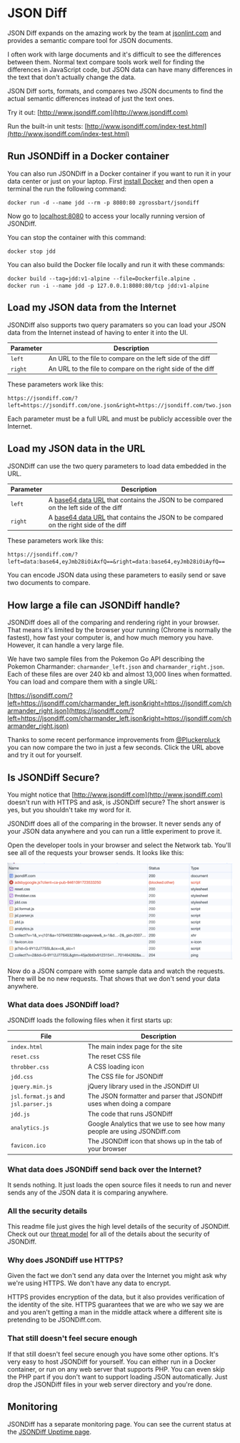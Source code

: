 JSON Diff
==================================================

JSON Diff expands on the amazing work by the team at [jsonlint.com](http://www.jsonlint.com) and provides a semantic compare tool for JSON documents.

I often work with large documents and it's difficult to see the differences between them.  Normal text compare tools work well for finding the differences in JavaScript code, but JSON data can have many differences in the text that don't actually change the data.  

JSON Diff sorts, formats, and compares two JSON documents to find the actual semantic differences instead of just the text ones.

Try it out:  [http://www.jsondiff.com](http://www.jsondiff.com)

Run the built-in unit tests:  [http://www.jsondiff.com/index-test.html](http://www.jsondiff.com/index-test.html)


## Run JSONDiff in a Docker container

You can also run JSONDiff in a Docker container if you want to run it in your data center or just on your laptop.  First [install Docker](https://docs.docker.com/get-docker/) and then open a terminal the run the following command:

```
docker run -d --name jdd --rm -p 8080:80 zgrossbart/jsondiff
```

Now go to [localhost:8080](http://localhost:8080) to access your locally running version of JSONDiff.

You can stop the container with this command:

```
docker stop jdd
```

You can also build the Docker file locally and run it with these commands:

```
docker build --tag=jdd:v1-alpine --file=Dockerfile.alpine .
docker run -i --name jdd -p 127.0.0.1:8080:80/tcp jdd:v1-alpine
```


## Load my JSON data from the Internet

JSONDiff also supports two query paramaters so you can load your JSON data from the Internet instead of having to enter it into the UI.  

| Parameter | Description |
| --- | --- |
| `left` | An URL to the file to compare on the left side of the diff |
| `right` | An URL to the file to compare on the right side of the diff |

These parameters work like this:

```
https://jsondiff.com/?left=https://jsondiff.com/one.json&right=https://jsondiff.com/two.json
```

Each parameter must be a full URL and must be publicly accessible over the Internet.

## Load my JSON data in the URL

JSONDiff can use the two query parameters to load data embedded in the URL.  

| Parameter | Description |
| --- | --- |
| `left` | A [base64 data URL](https://developer.mozilla.org/en-US/docs/web/http/basics_of_http/data_urls) that contains the JSON to be compared on the left side of the diff |
| `right` | A [base64 data URL](https://developer.mozilla.org/en-US/docs/web/http/basics_of_http/data_urls) that contains the JSON to be compared on the right side of the diff |

These parameters work like this:

```
https://jsondiff.com/?left=data:base64,eyJmb28iOiAxfQ==&right=data:base64,eyJmb28iOiAyfQ==
```

You can encode JSON data using these parameters to easily send or save two documents to compare.

## How large a file can JSONDiff handle?

JSONDiff does all of the comparing and rendering right in your browser.  That means it's limited by the browser your running (Chrome is normally the fastest), how fast your computer is, and how much memory you have.  However, it can handle a very large file.

We have two sample files from the Pokemon Go API describing the Pokemon Charmander: `charmander_left.json` and `charmander_right.json`.  Each of these files are over 240 kb and almost 13,000 lines when formatted.  You can load and compare them with a single URL:

[https://jsondiff.com/?left=https://jsondiff.com/charmander_left.json&right=https://jsondiff.com/charmander_right.json](https://jsondiff.com/?left=https://jsondiff.com/charmander_left.json&right=https://jsondiff.com/charmander_right.json)

Thanks to some recent performance improvements from [@Pluckerpluck](https://www.github.com/Pluckerpluck) you can now compare the two in just a few seconds.  Click the URL above and try it out for yourself.

## Is JSONDiff Secure?

You might notice that [http://www.jsondiff.com](http://www.jsondiff.com) doesn't run with HTTPS and ask, is JSONDiff secure?  The short answer is yes, but you shouldn't take my word for it.  

JSONDiff does all of the comparing in the browser.  It never sends any of your JSON data anywhere and you can run a little experiment to prove it.  

Open the developer tools in your browser and select the Network tab.  You'll see all of the requests your browser sends.  It looks like this:

![Network tools image](network_traffic.png)

Now do a JSON compare with some sample data and watch the requests.  There will be no new requests.  That shows that we don't send your data anywhere.

### What data does JSONDiff load?

JSONDiff loads the following files when it first starts up:

| File | Description |
| --- | --- |
| `index.html` | The main index page for the site |
| `reset.css` | The reset CSS file |
| `throbber.css` | A CSS loading icon |
| `jdd.css` | The CSS file for JSONDiff |
| `jquery.min.js` | jQuery library used in the JSONDiff UI |
| `jsl.format.js` and `jsl.parser.js` | The JSON formatter and parser that JSONDiff uses when doing a compare |
| `jdd.js` | The code that runs JSONDiff |
| `analytics.js` | Google Analytics that we use to see how many people are using JSONDiff.com |
| `favicon.ico` | The JSONDiff icon that shows up in the tab of your browser |

### What data does JSONDiff send back over the Internet?

It sends nothing.  It just loads the open source files it needs to run and never sends any of the JSON data it is comparing anywhere.

### All the security details

This readme file just gives the high level details of the security of JSONDiff.  Check out our [threat model](threat_model) for all of the details about the security of JSONDiff.

### Why does JSONDiff use HTTPS?

Given the fact we don't send any data over the Internet you might ask why we're using HTTPS.  We don't have any data to encrypt.  

HTTPS provides encryption of the data, but it also provides verification of the identity of the site.  HTTPS guarantees that we are who we say we are and you aren't getting a man in the middle attack where a different site is pretending to be JSONDiff.com.

### That still doesn't feel secure enough

If that still doesn't feel secure enough you have some other options.  It's very easy to host JSONDiff for yourself.  You can either run in a Docker container, or run on any web server that supports PHP.  You can even skip the PHP part if you don't want to support loading JSON automatically.  Just drop the JSONDiff files in your web server directory and you're done.

## Monitoring

JSONDiff has a separate monitoring page.  You can see the current status at the [JSONDiff Upptime page](https://zgrossbart.github.io/jdd-upptime/).